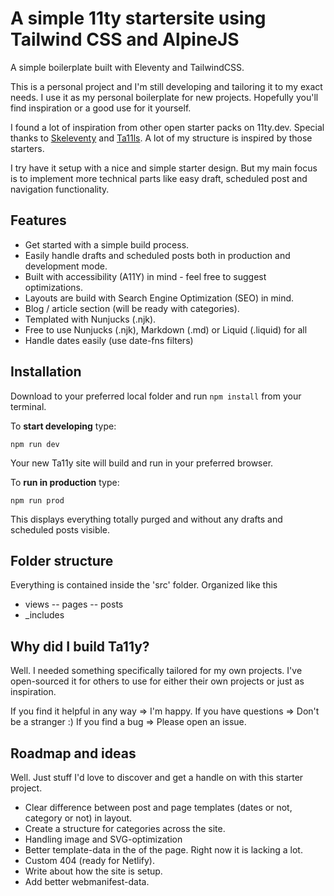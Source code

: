 # A simple 11ty startersite using Tailwind CSS and AlpineJS

A simple boilerplate built with Eleventy and TailwindCSS.

This is a personal project and I'm still developing and tailoring it to my exact needs. I use it as my personal boilerplate for new projects. Hopefully you'll find inspiration or a good use for it yourself.

I found a lot of inspiration from other open starter packs on 11ty.dev. Special thanks to [Skeleventy](https://github.com/josephdyer/skeleventy) and [Ta11ls](https://github.com/danfascia/tai11s). A lot of my structure is inspired by those
starters.

I try have it setup with a nice and simple starter design. But my main focus is to implement more technical parts like easy draft, scheduled post and navigation functionality.

## Features

- Get started with a simple build process.
- Easily handle drafts and scheduled posts both in production and development mode.
- Built with accessibility (A11Y) in mind - feel free to suggest optimizations.
- Layouts are build with Search Engine Optimization (SEO) in mind.
- Blog / article section (will be ready with categories).
- Templated with Nunjucks (.njk).
- Free to use Nunjucks (.njk), Markdown (.md) or Liquid (.liquid) for all
- Handle dates easily (use date-fns filters)

## Installation

Download to your preferred local folder and run `npm install` from your terminal.

To **start developing** type:

`npm run dev`

Your new Ta11y site will build and run in your preferred browser.

To **run in production** type:

`npm run prod`

This displays everything totally purged and without any drafts and scheduled posts visible.

## Folder structure

Everything is contained inside the 'src' folder. Organized like this

- views
  -- pages
  -- posts
- \_includes

## Why did I build Ta11y?

Well. I needed something specifically tailored for my own projects. I've open-sourced it for others to use for either their own projects or just as inspiration.

If you find it helpful in any way => I'm happy. If you have questions => Don't be a stranger :) If you find a bug => Please open an issue.

## Roadmap and ideas

Well. Just stuff I'd love to discover and get a handle on with this starter project.

- Clear difference between post and page templates (dates or not, category or not) in layout.
- Create a structure for categories across the site.
- Handling image and SVG-optimization
- Better template-data in the <head> of the page. Right now it is lacking a lot.
- Custom 404 (ready for Netlify).
- Write about how the site is setup.
- Add better webmanifest-data.
